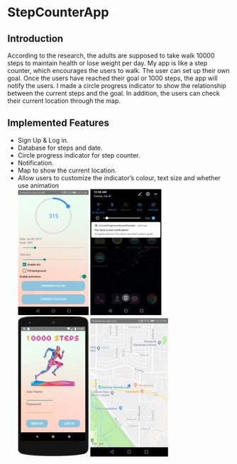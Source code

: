 # StepCounterApp
## Introduction
According to the research, the adults are supposed to take walk 10000 steps to maintain health or lose weight per day. My app is like a step counter, which encourages
the users to walk. The user can set up their own goal. Once the users have reached their goal or 1000 steps, the app will notify the users. I made a circle progress indicator to show the relationship between the current steps and the goal. In addition, the users can check their current location through the map.
## Implemented Features
- Sign Up & Log in.
- Database for steps and date.
- Circle progress indicator for step counter.
- Notification.
- Map to show the current location.
- Allow users to customize the indicator’s colour, text size and whether use animation\
![Picture1](stepCounterReadmeImg/p1.jpg)
![Picture2](stepCounterReadmeImg/p2.jpg)
![Picture3](stepCounterReadmeImg/p3.jpg)
![Picture4](stepCounterReadmeImg/p4.jpg)
